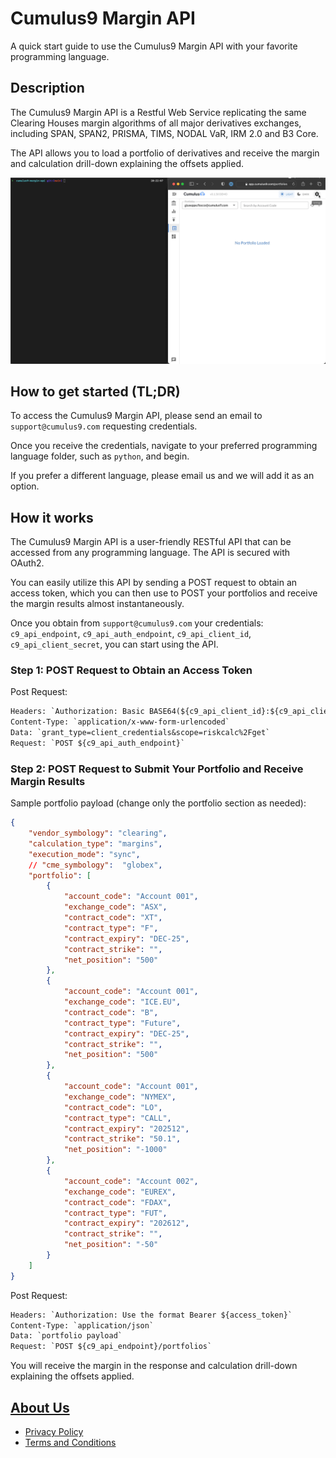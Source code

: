 # Cumulus9 Margin API

A quick start guide to use the Cumulus9 Margin API with your favorite programming language.

## Description

The Cumulus9 Margin API is a Restful Web Service replicating the same Clearing Houses margin algorithms of all major derivatives exchanges, including SPAN, SPAN2, PRISMA, TIMS, NODAL VaR, IRM 2.0 and B3 Core.

The API allows you to load a portfolio of derivatives and receive the margin and calculation drill-down explaining the offsets applied.

![cumulus9-margin-api](https://raw.githubusercontent.com/cumulus9/cumulus9-margin-api/main/.github/images/instructions.gif)

## How to get started (TL;DR)

To access the Cumulus9 Margin API, please send an email to `support@cumulus9.com` requesting credentials.

Once you receive the credentials, navigate to your preferred programming language folder, such as `python`, and begin.

If you prefer a different language, please email us and we will add it as an option.

## How it works

The Cumulus9 Margin API is a user-friendly RESTful API that can be accessed from any programming language. The API is secured with OAuth2.

You can easily utilize this API by sending a POST request to obtain an access token, which you can then use to POST your portfolios and receive the margin results almost instantaneously.

Once you obtain from `support@cumulus9.com` your credentials: `c9_api_endpoint`, `c9_api_auth_endpoint`, `c9_api_client_id`, `c9_api_client_secret`, you can start using the API.

### Step 1: POST Request to Obtain an Access Token

Post Request:

```txt
Headers: `Authorization: Basic BASE64(${c9_api_client_id}:${c9_api_client_secret})`
Content-Type: `application/x-www-form-urlencoded`
Data: `grant_type=client_credentials&scope=riskcalc%2Fget`
Request: `POST ${c9_api_auth_endpoint}`
```

### Step 2: POST Request to Submit Your Portfolio and Receive Margin Results

Sample portfolio payload (change only the portfolio section as needed):

```json
{
    "vendor_symbology": "clearing",
    "calculation_type": "margins",
    "execution_mode": "sync",
    // "cme_symbology":  "globex",
    "portfolio": [
        {
            "account_code": "Account 001",
            "exchange_code": "ASX",
            "contract_code": "XT",
            "contract_type": "F",
            "contract_expiry": "DEC-25",
            "contract_strike": "",
            "net_position": "500"
        },
        {
            "account_code": "Account 001",
            "exchange_code": "ICE.EU",
            "contract_code": "B",
            "contract_type": "Future",
            "contract_expiry": "DEC-25",
            "contract_strike": "",
            "net_position": "500"
        },
        {
            "account_code": "Account 001",
            "exchange_code": "NYMEX",
            "contract_code": "LO",
            "contract_type": "CALL",
            "contract_expiry": "202512",
            "contract_strike": "50.1",
            "net_position": "-1000"
        },
        {
            "account_code": "Account 002",
            "exchange_code": "EUREX",
            "contract_code": "FDAX",
            "contract_type": "FUT",
            "contract_expiry": "202612",
            "contract_strike": "",
            "net_position": "-50"
        }
    ]
}
```

Post Request:

```txt
Headers: `Authorization: Use the format Bearer ${access_token}`
Content-Type: `application/json`
Data: `portfolio payload`
Request: `POST ${c9_api_endpoint}/portfolios`
```

You will receive the margin in the response and calculation drill-down explaining the offsets applied.

## [About Us](https://cumulus9.com)

-   [Privacy Policy](https://cumulus9.com/privacy-policy)
-   [Terms and Conditions](https://cumulus9.com/terms-and-conditions)
